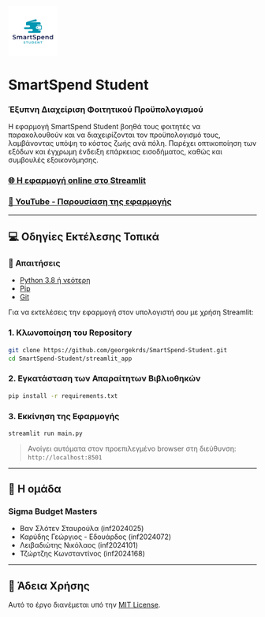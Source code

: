 
<img src="/streamlit_app/logo.png" alt="SmartSpend Logo" width="100" />

# SmartSpend Student

### Έξυπνη Διαχείριση Φοιτητικού Προϋπολογισμού

Η εφαρμογή SmartSpend Student βοηθά τους φοιτητές να παρακολουθούν και να διαχειρίζονται τον προϋπολογισμό τους, λαμβάνοντας υπόψη το κόστος ζωής ανά πόλη. Παρέχει οπτικοποίηση των εξόδων και έγχρωμη ένδειξη επάρκειας εισοδήματος, καθώς και συμβουλές εξοικονόμησης.

### [🌐 Η εφαρμογή online στο Streamlit](https://smartspend-student.streamlit.app/)
### [🎥 YouTube - Παρουσίαση της εφαρμογής](https://www.youtube.com/watch?v=O-op09DcWcc)




---

## 💻 Οδηγίες Εκτέλεσης Τοπικά


### 🔧 Απαιτήσεις

- [Python 3.8 ή νεότερη](https://www.python.org/downloads/)
- [Pip](https://pip.pypa.io/en/stable/installation/)
- [Git](https://git-scm.com/downloads)


Για να εκτελέσεις την εφαρμογή στον υπολογιστή σου με χρήση Streamlit:

### 1. Κλωνοποίηση του Repository

```bash
git clone https://github.com/georgekrds/SmartSpend-Student.git
cd SmartSpend-Student/streamlit_app
```

### 2. Εγκατάσταση των Απαραίτητων Βιβλιοθηκών

```bash
pip install -r requirements.txt
```

### 3. Εκκίνηση της Εφαρμογής

```bash
streamlit run main.py
```

> Ανοίγει αυτόματα στον προεπιλεγμένο browser στη διεύθυνση:  
> `http://localhost:8501`

---

## 👥 Η ομάδα

### Sigma Budget Masters
- Βαν Σλότεν Σταυρούλα (inf2024025)
- Καρύδης Γεώργιος - Εδουάρδος (inf2024072)
- Λειβαδιώτης Νικόλαος (inf2024101)
- Τζώρτζης Κωνσταντίνος (inf2024168)

---

## 📄 Άδεια Χρήσης

Αυτό το έργο διανέμεται υπό την [MIT License](https://opensource.org/licenses/MIT).
